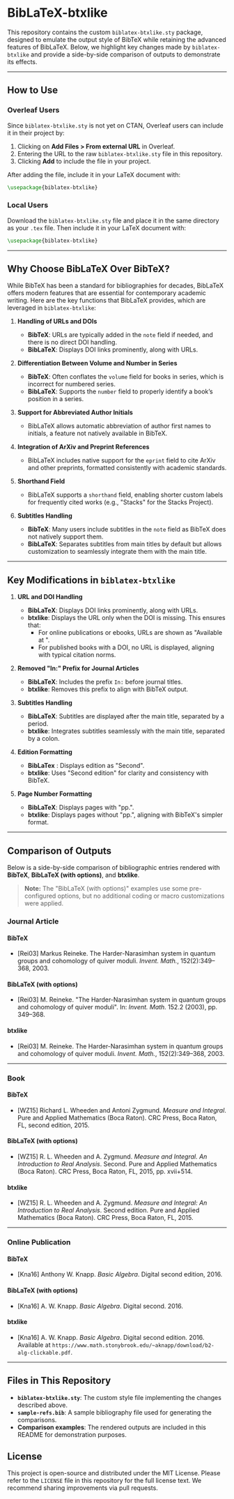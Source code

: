 # BibLaTeX-btxlike

This repository contains the custom `biblatex-btxlike.sty` package, designed to emulate the output style of BibTeX while retaining the advanced features of BibLaTeX. Below, we highlight key changes made by `biblatex-btxlike` and provide a side-by-side comparison of outputs to demonstrate its effects.

---

## How to Use

### Overleaf Users

Since `biblatex-btxlike.sty` is not yet on CTAN, Overleaf users can include it in their project by:

1. Clicking on **Add Files > From external URL** in Overleaf.
2. Entering the URL to the raw `biblatex-btxlike.sty` file in this repository.
3. Clicking **Add** to include the file in your project.

After adding the file, include it in your LaTeX document with:

```latex
\usepackage{biblatex-btxlike}
```

### Local Users

Download the `biblatex-btxlike.sty` file and place it in the same directory as your `.tex` file. Then include it in your LaTeX document with:

```latex
\usepackage{biblatex-btxlike}
```

---

## Why Choose BibLaTeX Over BibTeX?

While BibTeX has been a standard for bibliographies for decades, BibLaTeX offers modern features that are essential for contemporary academic writing. Here are the key functions that BibLaTeX provides, which are leveraged in `biblatex-btxlike`:

1. **Handling of URLs and DOIs**

   - **BibTeX**: URLs are typically added in the `note` field if needed, and there is no direct DOI handling.
   - **BibLaTeX**: Displays DOI links prominently, along with URLs.

2. **Differentiation Between Volume and Number in Series**

   - **BibTeX**: Often conflates the `volume` field for books in series, which is incorrect for numbered series.
   - **BibLaTeX**: Supports the `number` field to properly identify a book’s position in a series.

3. **Support for Abbreviated Author Initials**

   - BibLaTeX allows automatic abbreviation of author first names to initials, a feature not natively available in BibTeX.

4. **Integration of ArXiv and Preprint References**

   - BibLaTeX includes native support for the `eprint` field to cite ArXiv and other preprints, formatted consistently with academic standards.

5. **Shorthand Field**

   - BibLaTeX supports a `shorthand` field, enabling shorter custom labels for frequently cited works (e.g., "Stacks" for the Stacks Project).

6. **Subtitles Handling**

   - **BibTeX**: Many users include subtitles in the `note` field as BibTeX does not natively support them.
   - **BibLaTeX**: Separates subtitles from main titles by default but allows customization to seamlessly integrate them with the main title.

---

## Key Modifications in `biblatex-btxlike`

1. **URL and DOI Handling**

   - **BibLaTeX**: Displays DOI links prominently, along with URLs.
   - **btxlike**: Displays the URL only when the DOI is missing. This ensures that:
     - For online publications or ebooks, URLs are shown as "Available at ".
     - For published books with a DOI, no URL is displayed, aligning with typical citation norms.

2. **Removed "In:" Prefix for Journal Articles**

   - **BibLaTeX**: Includes the prefix `In:` before journal titles.
   - **btxlike**: Removes this prefix to align with BibTeX output.

3. **Subtitles Handling**

   - **BibLaTeX**: Subtitles are displayed after the main title, separated by a period.
   - **btxlike**: Integrates subtitles seamlessly with the main title, separated by a colon.

4. **Edition Formatting**

   - **BibLaTex** : Displays edition as "Second".
   - **btxlike**: Uses "Second edition" for clarity and consistency with BibTeX.

5. **Page Number Formatting**

   - **BibLaTeX**: Displays pages with "pp.".
   - **btxlike**: Displays pages without "pp.", aligning with BibTeX's simpler format.

---

## Comparison of Outputs

Below is a side-by-side comparison of bibliographic entries rendered with **BibTeX**, **BibLaTeX (with options)**, and **btxlike**.

> **Note:** The "BibLaTeX (with options)" examples use some pre-configured options, but no additional coding or macro customizations were applied.

### Journal Article

#### BibTeX

- [Rei03] Markus Reineke. The Harder-Narasimhan system in quantum groups and cohomology of quiver moduli. *Invent. Math.*, 152(2):349–368, 2003.

#### BibLaTeX (with options)

- [Rei03] M. Reineke. "The Harder-Narasimhan system in quantum groups and cohomology of quiver moduli". In: *Invent. Math.* 152.2 (2003), pp. 349–368.

#### btxlike

- [Rei03] M. Reineke. The Harder-Narasimhan system in quantum groups and cohomology of quiver moduli. *Invent. Math.*, 152(2):349–368, 2003.

---

### Book

#### BibTeX

- [WZ15] Richard L. Wheeden and Antoni Zygmund. *Measure and Integral*. Pure and Applied Mathematics (Boca Raton). CRC Press, Boca Raton, FL, second edition, 2015.

#### BibLaTeX (with options)

- [WZ15] R. L. Wheeden and A. Zygmund. *Measure and Integral. An Introduction to Real Analysis*. Second. Pure and Applied Mathematics (Boca Raton). CRC Press, Boca Raton, FL, 2015, pp. xvii+514.

#### btxlike

- [WZ15] R. L. Wheeden and A. Zygmund. *Measure and Integral: An Introduction to Real Analysis*. Second edition. Pure and Applied Mathematics (Boca Raton). CRC Press, Boca Raton, FL, 2015.

---

### Online Publication

#### BibTeX

- [Kna16] Anthony W. Knapp. *Basic Algebra*. Digital second edition, 2016.

#### BibLaTeX (with options)

- [Kna16] A. W. Knapp. *Basic Algebra*. Digital second. 2016.

#### btxlike

- [Kna16] A. W. Knapp. *Basic Algebra*. Digital second edition. 2016. Available at `https://www.math.stonybrook.edu/~aknapp/download/b2-alg-clickable.pdf`.

---

## Files in This Repository

- **`biblatex-btxlike.sty`**: The custom style file implementing the changes described above.
- **`sample-refs.bib`**: A sample bibliography file used for generating the comparisons.
- **Comparison examples**: The rendered outputs are included in this README for demonstration purposes.

## License

This project is open-source and distributed under the MIT License. Please refer to the `LICENSE` file in this repository for the full license text. We recommend sharing improvements via pull requests.

